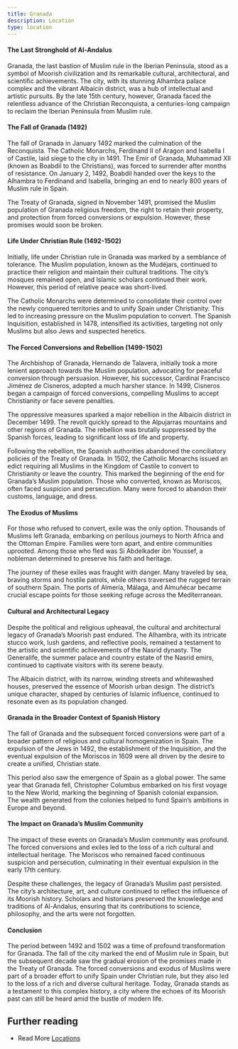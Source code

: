 ```yaml
---
title: Granada
description: Location
type: location
---
```


#### The Last Stronghold of Al-Andalus
Granada, the last bastion of Muslim rule in the Iberian Peninsula, stood as a symbol of Moorish civilization and its remarkable cultural, architectural, and scientific achievements. The city, with its stunning Alhambra palace complex and the vibrant Albaicín district, was a hub of intellectual and artistic pursuits. By the late 15th century, however, Granada faced the relentless advance of the Christian Reconquista, a centuries-long campaign to reclaim the Iberian Peninsula from Muslim rule.

#### The Fall of Granada (1492)
The fall of Granada in January 1492 marked the culmination of the Reconquista. The Catholic Monarchs, Ferdinand II of Aragon and Isabella I of Castile, laid siege to the city in 1491. The Emir of Granada, Muhammad XII (known as Boabdil to the Christians), was forced to surrender after months of resistance. On January 2, 1492, Boabdil handed over the keys to the Alhambra to Ferdinand and Isabella, bringing an end to nearly 800 years of Muslim rule in Spain.

The Treaty of Granada, signed in November 1491, promised the Muslim population of Granada religious freedom, the right to retain their property, and protection from forced conversions or expulsion. However, these promises would soon be broken.

#### Life Under Christian Rule (1492-1502)
Initially, life under Christian rule in Granada was marked by a semblance of tolerance. The Muslim population, known as the Mudéjars, continued to practice their religion and maintain their cultural traditions. The city’s mosques remained open, and Islamic scholars continued their work. However, this period of relative peace was short-lived.

The Catholic Monarchs were determined to consolidate their control over the newly conquered territories and to unify Spain under Christianity. This led to increasing pressure on the Muslim population to convert. The Spanish Inquisition, established in 1478, intensified its activities, targeting not only Muslims but also Jews and suspected heretics.

#### The Forced Conversions and Rebellion (1499-1502)
The Archbishop of Granada, Hernando de Talavera, initially took a more lenient approach towards the Muslim population, advocating for peaceful conversion through persuasion. However, his successor, Cardinal Francisco Jiménez de Cisneros, adopted a much harsher stance. In 1499, Cisneros began a campaign of forced conversions, compelling Muslims to accept Christianity or face severe penalties.

The oppressive measures sparked a major rebellion in the Albaicín district in December 1499. The revolt quickly spread to the Alpujarras mountains and other regions of Granada. The rebellion was brutally suppressed by the Spanish forces, leading to significant loss of life and property.

Following the rebellion, the Spanish authorities abandoned the conciliatory policies of the Treaty of Granada. In 1502, the Catholic Monarchs issued an edict requiring all Muslims in the Kingdom of Castile to convert to Christianity or leave the country. This marked the beginning of the end for Granada’s Muslim population. Those who converted, known as Moriscos, often faced suspicion and persecution. Many were forced to abandon their customs, language, and dress.

#### The Exodus of Muslims
For those who refused to convert, exile was the only option. Thousands of Muslims left Granada, embarking on perilous journeys to North Africa and the Ottoman Empire. Families were torn apart, and entire communities uprooted. Among those who fled was Si Abdelkader ibn Youssef, a nobleman determined to preserve his faith and heritage.

The journey of these exiles was fraught with danger. Many traveled by sea, braving storms and hostile patrols, while others traversed the rugged terrain of southern Spain. The ports of Almería, Málaga, and Almuñécar became crucial escape points for those seeking refuge across the Mediterranean.

#### Cultural and Architectural Legacy
Despite the political and religious upheaval, the cultural and architectural legacy of Granada’s Moorish past endured. The Alhambra, with its intricate stucco work, lush gardens, and reflective pools, remained a testament to the artistic and scientific achievements of the Nasrid dynasty. The Generalife, the summer palace and country estate of the Nasrid emirs, continued to captivate visitors with its serene beauty.

The Albaicín district, with its narrow, winding streets and whitewashed houses, preserved the essence of Moorish urban design. The district’s unique character, shaped by centuries of Islamic influence, continued to resonate even as its population changed.

#### Granada in the Broader Context of Spanish History
The fall of Granada and the subsequent forced conversions were part of a broader pattern of religious and cultural homogenization in Spain. The expulsion of the Jews in 1492, the establishment of the Inquisition, and the eventual expulsion of the Moriscos in 1609 were all driven by the desire to create a unified, Christian state.

This period also saw the emergence of Spain as a global power. The same year that Granada fell, Christopher Columbus embarked on his first voyage to the New World, marking the beginning of Spanish colonial expansion. The wealth generated from the colonies helped to fund Spain’s ambitions in Europe and beyond.

#### The Impact on Granada’s Muslim Community
The impact of these events on Granada’s Muslim community was profound. The forced conversions and exiles led to the loss of a rich cultural and intellectual heritage. The Moriscos who remained faced continuous suspicion and persecution, culminating in their eventual expulsion in the early 17th century.

Despite these challenges, the legacy of Granada’s Muslim past persisted. The city’s architecture, art, and culture continued to reflect the influence of its Moorish history. Scholars and historians preserved the knowledge and traditions of Al-Andalus, ensuring that its contributions to science, philosophy, and the arts were not forgotten.

#### Conclusion
The period between 1492 and 1502 was a time of profound transformation for Granada. The fall of the city marked the end of Muslim rule in Spain, but the subsequent decade saw the gradual erosion of the promises made in the Treaty of Granada. The forced conversions and exodus of Muslims were part of a broader effort to unify Spain under Christian rule, but they also led to the loss of a rich and diverse cultural heritage. Today, Granada stands as a testament to this complex history, a city where the echoes of its Moorish past can still be heard amid the bustle of modern life.

## Further reading

- Read More [Locations](/locations/) 